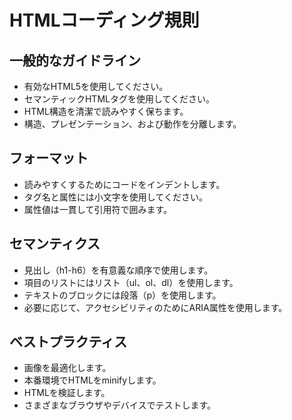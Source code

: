 # HTMLコーディング規則

## 一般的なガイドライン
- 有効なHTML5を使用してください。
- セマンティックHTMLタグを使用してください。
- HTML構造を清潔で読みやすく保ちます。
- 構造、プレゼンテーション、および動作を分離します。

## フォーマット
- 読みやすくするためにコードをインデントします。
- タグ名と属性には小文字を使用してください。
- 属性値は一貫して引用符で囲みます。

## セマンティクス
- 見出し（h1-h6）を有意義な順序で使用します。
- 項目のリストにはリスト（ul、ol、dl）を使用します。
- テキストのブロックには段落（p）を使用します。
- 必要に応じて、アクセシビリティのためにARIA属性を使用します。

## ベストプラクティス
- 画像を最適化します。
- 本番環境でHTMLをminifyします。
- HTMLを検証します。
- さまざまなブラウザやデバイスでテストします。
